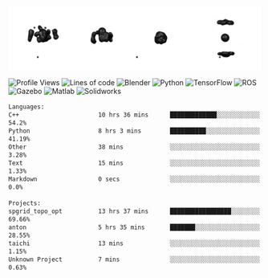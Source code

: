 ![cubes](https://github.com/imsenthur/imsenthur/blob/master/cubes.gif)

<!--START_SECTION:waka-->
![Profile Views](http://img.shields.io/badge/Profile%20views-10-blue)
![Lines of code](https://img.shields.io/badge/From%20%22Hello%2C%20World%21%22%2C%20I%27ve%20written-770718%20lines%20of%20code-blue)
![Blender](https://img.shields.io/badge/-Blender-orange)
![Python](https://img.shields.io/badge/-Python-blue)
![TensorFlow](https://img.shields.io/badge/-TensorFlow-ff8c00)
![ROS](https://img.shields.io/badge/-ROS-20b2aa)
![Gazebo](https://img.shields.io/badge/-Gazebo-lightgrey)
![Matlab](https://img.shields.io/badge/-Matlab-ffd700)
![Solidworks](https://img.shields.io/badge/-Solidworks-red)
```text
Languages: 
C++                      10 hrs 36 mins      █████████████░░░░░░░░░░░░   54.2% 
Python                   8 hrs 3 mins        ██████████░░░░░░░░░░░░░░░   41.19% 
Other                    38 mins             ░░░░░░░░░░░░░░░░░░░░░░░░░   3.28% 
Text                     15 mins             ░░░░░░░░░░░░░░░░░░░░░░░░░   1.33% 
Markdown                 0 secs              ░░░░░░░░░░░░░░░░░░░░░░░░░   0.0%

Projects: 
spgrid_topo_opt          13 hrs 37 mins      █████████████████░░░░░░░░   69.66% 
anton                    5 hrs 35 mins       ███████░░░░░░░░░░░░░░░░░░   28.55% 
taichi                   13 mins             ░░░░░░░░░░░░░░░░░░░░░░░░░   1.15% 
Unknown Project          7 mins              ░░░░░░░░░░░░░░░░░░░░░░░░░   0.63%
```


<!--END_SECTION:waka-->
